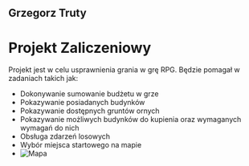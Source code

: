 ## Grzegorz Truty

# Projekt Zaliczeniowy


Projekt jest w celu usprawnienia grania w grę RPG. 
Będzie pomagał w zadaniach takich jak:

* Dokonywanie sumowanie budżetu w grze
* Pokazywanie posiadanych budynków
* Pokazywanie dostępnych gruntów ornych
* Pokazywanie możliwych budynków do kupienia oraz wymaganych wymagań do nich
* Obsługa zdarzeń losowych
* Wybór miejsca startowego na mapie
* ![Mapa](https://user-images.githubusercontent.com/95127605/173230094-69115368-7e9b-4a18-886f-a5a525c36f52.jpg)
